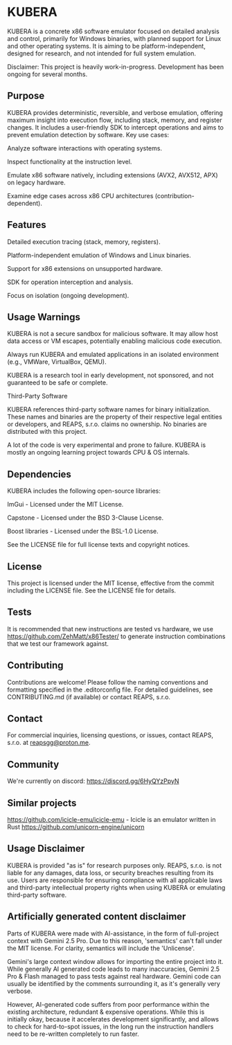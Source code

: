 # KUBERA
KUBERA is a concrete x86 software emulator focused on detailed analysis and control, primarily for Windows binaries, with planned support for Linux and other operating systems. 
It is aiming to be platform-independent, designed for research, and not intended for full system emulation.

Disclaimer: This project is heavily work-in-progress. Development has been ongoing for several months.

## Purpose
KUBERA provides deterministic, reversible, and verbose emulation, offering maximum insight into execution flow, including stack, memory, and register changes. 
It includes a user-friendly SDK to intercept operations and aims to prevent emulation detection by software. Key use cases:

Analyze software interactions with operating systems.

Inspect functionality at the instruction level.

Emulate x86 software natively, including extensions (AVX2, AVX512, APX) on legacy hardware.

Examine edge cases across x86 CPU architectures (contribution-dependent).


## Features

Detailed execution tracing (stack, memory, registers).

Platform-independent emulation of Windows and Linux binaries.

Support for x86 extensions on unsupported hardware.

SDK for operation interception and analysis.

Focus on isolation (ongoing development).

## Usage Warnings
KUBERA is not a secure sandbox for malicious software. It may allow host data access or VM escapes, potentially enabling malicious code execution. 

Always run KUBERA and emulated applications in an isolated environment (e.g., VMWare, VirtualBox, QEMU). 

KUBERA is a research tool in early development, not sponsored, and not guaranteed to be safe or complete.

Third-Party Software

KUBERA references third-party software names for binary initialization. These names and binaries are the property of their respective legal entities or developers, and REAPS, s.r.o. claims no ownership. No binaries are distributed with this project.

A lot of the code is very experimental and prone to failure. KUBERA is mostly an ongoing learning project towards CPU & OS internals.

## Dependencies
KUBERA includes the following open-source libraries:

ImGui - Licensed under the MIT License.

Capstone - Licensed under the BSD 3-Clause License.

Boost libraries - Licensed under the BSL-1.0 License.

See the LICENSE file for full license texts and copyright notices.

## License
This project is licensed under the MIT license, effective from the commit including the LICENSE file. See the LICENSE file for details.

## Tests
It is recommended that new instructions are tested vs hardware, we use https://github.com/ZehMatt/x86Tester/ to generate instruction combinations that we test our framework against.

## Contributing
Contributions are welcome! Please follow the naming conventions and formatting specified in the .editorconfig file. For detailed guidelines, see CONTRIBUTING.md (if available) or contact REAPS, s.r.o.

## Contact
For commercial inquiries, licensing questions, or issues, contact REAPS, s.r.o. at reapsgg@proton.me.


## Community

We're currently on discord: https://discord.gg/6HyQYzPpyN

## Similar projects

https://github.com/icicle-emu/icicle-emu - Icicle is an emulator written in Rust
https://github.com/unicorn-engine/unicorn

## Usage Disclaimer

KUBERA is provided "as is" for research purposes only. REAPS, s.r.o. is not liable for any damages, data loss, or security breaches resulting from its use. Users are responsible for ensuring compliance with all applicable laws and third-party intellectual property rights when using KUBERA or emulating third-party software.

## Artificially generated content disclaimer

Parts of KUBERA were made with AI-assistance, in the form of full-project context with Gemini 2.5 Pro.
Due to this reason, 'semantics' can't fall under the MIT license. For clarity, semantics will include the 'Unlicense'.

Gemini's large context window allows for importing the entire project into it.
While generally AI generated code leads to many inaccuracies, Gemini 2.5 Pro & Flash managed to pass tests against real hardware.
Gemini code can usually be identified by the comments surrounding it, as it's generally very verbose.

However, AI-generated code suffers from poor performance within the existing architecture, redundant & expensive operations.
While this is initially okay, because it accelerates development significantly, and allows to check for hard-to-spot issues, in the long run the instruction handlers need to be re-written completely to run faster.

